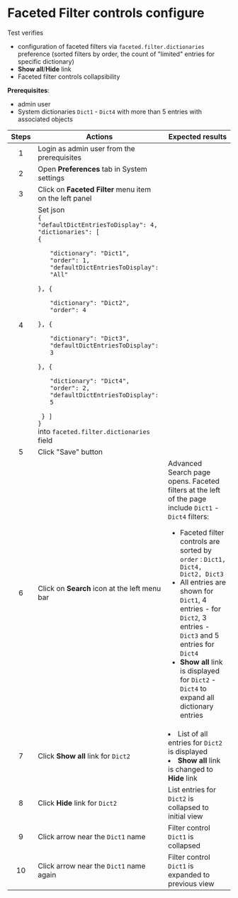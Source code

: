 # Faceted Filter controls configure

Test verifies
- configuration of faceted filters via `faceted.filter.dictionaries` preference (sorted filters by order, the count of "limited" entries for specific dictionary)
- **Show all**/**Hide** link
- Faceted filter controls collapsibility

**Prerequisites**:
- admin user
- System dictionaries `Dict1` - `Dict4` with more than 5 entries with associated objects

| Steps | Actions | Expected results |
| :---: | --- | --- |
| 1 | Login as admin user from the prerequisites | |
| 2 | Open **Preferences** tab in System settings
| 3 | Click on **Faceted Filter** menu item on the left panel
| 4 | Set json<br />`{`<br>`"defaultDictEntriesToDisplay": 4,`<br> `"dictionaries": [`<br>`{`<ul>`"dictionary": "Dict1",`<br>`"order": 1,`<br>`"defaultDictEntriesToDisplay": "All"`</ul>`}, {`<ul>`"dictionary": "Dict2",`<br>`"order": 4`</ul>`}, {`<ul>`"dictionary": "Dict3",`<br>    `"defaultDictEntriesToDisplay": 3`</ul>  `}, {`<ul> `"dictionary": "Dict4",`<br>`"order": 2,`<br>`"defaultDictEntriesToDisplay": 5`</ul> ` } ]`<br>`}`<br>into `faceted.filter.dictionaries` field | |
| 5 | Click "Save" button | |
| 6 | Click on **Search** icon at the left menu bar | Advanced Search page opens. Faceted filters at the left of the page include `Dict1` - `Dict4` filters:<ul><li>Faceted filter controls are sorted by `order` : `Dict1, Dict4, Dict2, Dict3` </li><li> All entries are shown for `Dict1`, 4 entries - for `Dict2`, 3 entries - `Dict3` and 5 entries for `Dict4` </li><li> **Show all** link is displayed for `Dict2` - `Dict4` to expand all dictionary entries </ul></li>|
| 7 | Click **Show all** link for `Dict2` | <li>List of all entries for `Dict2` is displayed </li><li> **Show all** link is changed to **Hide** link </li>|
| 8 | Click **Hide** link for `Dict2` | List entries for `Dict2` is collapsed to initial view |
| 9 | Click arrow near the `Dict1` name | Filter control `Dict1` is collapsed |
| 10 | Click arrow near the `Dict1` name again | Filter control `Dict1` is expanded to previous view |
